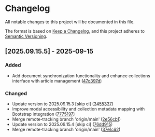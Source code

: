 # Changelog

All notable changes to this project will be documented in this file.

The format is based on [Keep a Changelog](https://keepachangelog.com/en/1.0.0/),
and this project adheres to [Semantic Versioning](https://semver.org/spec/v2.0.0.html).

## [2025.09.15.5] - 2025-09-15

### Added

* Add document synchronization functionality and enhance collections interface with article management ([47c397d](https://github.com/N6REJ/bears_aichatbot/commit/47c397d))

### Changed

* Update version to 2025.09.15.3 [skip ci] ([3455337](https://github.com/N6REJ/bears_aichatbot/commit/3455337))
* Improve modal accessibility and collection metadata mapping with Bootstrap integration ([7775197](https://github.com/N6REJ/bears_aichatbot/commit/7775197))
* Merge remote-tracking branch 'origin/main' ([2e56cb1](https://github.com/N6REJ/bears_aichatbot/commit/2e56cb1))
* Update version to 2025.09.15.4 [skip ci] ([76dd915](https://github.com/N6REJ/bears_aichatbot/commit/76dd915))
* Merge remote-tracking branch 'origin/main' ([37e1c62](https://github.com/N6REJ/bears_aichatbot/commit/37e1c62))

